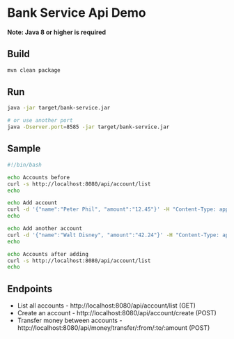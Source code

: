 # Bank Service Api Demo

**Note: Java 8 or higher is required**

## Build
```bash
mvn clean package
 ```
 
## Run 
```bash
java -jar target/bank-service.jar

# or use another port
java -Dserver.port=8585 -jar target/bank-service.jar
```

## Sample
```bash
#!/bin/bash

echo Accounts before
curl -s http://localhost:8080/api/account/list
echo

echo Add account
curl -d '{"name":"Peter Phil", "amount":"12.45"}' -H "Content-Type: application/json" -X POST http://localhost:8080/api/account/create
echo

echo Add another account
curl -d '{"name":"Walt Disney", "amount":"42.24"}' -H "Content-Type: application/json" -X POST http://localhost:8080/api/account/create
echo

echo Accounts after adding
curl -s http://localhost:8080/api/account/list
echo
```

## Endpoints
* List all accounts - http://localhost:8080/api/account/list (GET)
* Create an account - http://localhost:8080/api/account/create (POST)
* Transfer money between accounts - http://localhost:8080/api/money/transfer/:from/:to/:amount (POST)
